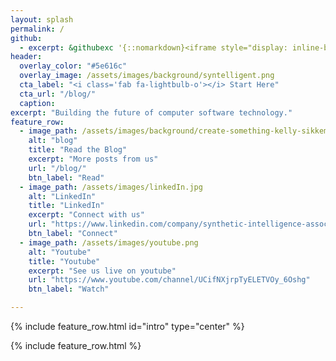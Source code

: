 ```yaml
---
layout: splash
permalink: /
github:
  - excerpt: &githubexc '{::nomarkdown}<iframe style="display: inline-block;" src="https://ghbtns.com/github-btn.html?user=metaera&repo=syntelligent.org&type=star&count=true&size=large" frameborder="0" scrolling="0" width="160px" height="30px"></iframe> <iframe style="display: inline-block;" src="https://ghbtns.com/github-btn.html?user=metaera&repo=syntelligent.org&type=fork&count=true&size=large" frameborder="0" scrolling="0" width="158px" height="30px"></iframe>{:/nomarkdown}'
header:
  overlay_color: "#5e616c"
  overlay_image: /assets/images/background/syntelligent.png
  cta_label: "<i class='fab fa-lightbulb-o'></i> Start Here"
  cta_url: "/blog/"
  caption:
excerpt: "Building the future of computer software technology."
feature_row:
  - image_path: /assets/images/background/create-something-kelly-sikkema-Nlax2tu89bU-unsplash.webp
    alt: "blog"
    title: "Read the Blog"
    excerpt: "More posts from us"
    url: "/blog/"
    btn_label: "Read"
  - image_path: /assets/images/linkedIn.jpg
    alt: "LinkedIn"
    title: "LinkedIn"
    excerpt: "Connect with us"
    url: "https://www.linkedin.com/company/synthetic-intelligence-association"
    btn_label: "Connect"
  - image_path: /assets/images/youtube.png
    alt: "Youtube"
    title: "Youtube"
    excerpt: "See us live on youtube"
    url: "https://www.youtube.com/channel/UCifNXjrpTyELETVOy_6Oshg"
    btn_label: "Watch"

---
```



<style>
.archive__item-teaser {
    height: 250px;
}
.bravereferral {
  text-align: center;
}
</style>

{% include feature_row.html id="intro" type="center" %}



{% include feature_row.html %}
